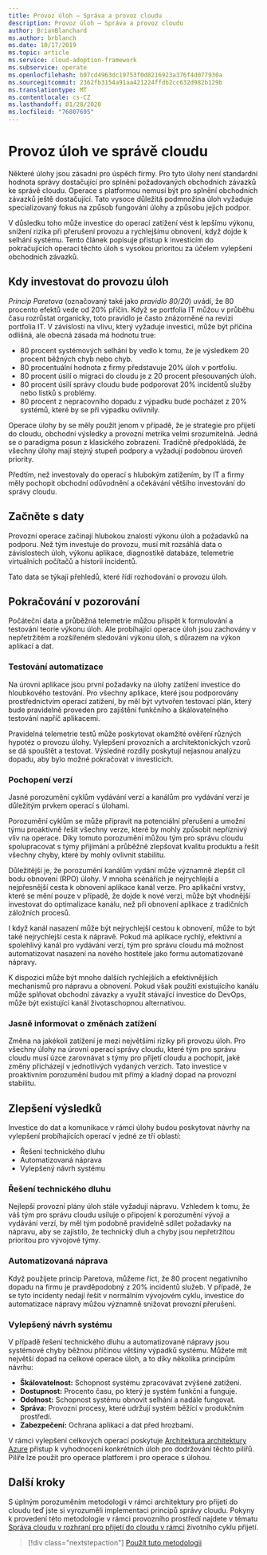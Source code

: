 ```yaml
---
title: Provoz úloh – Správa a provoz cloudu
description: Provoz úloh – Správa a provoz cloudu
author: BrianBlanchard
ms.author: brblanch
ms.date: 10/17/2019
ms.topic: article
ms.service: cloud-adoption-framework
ms.subservice: operate
ms.openlocfilehash: b97cd4963dc19753f0d8216923a376f4d077930a
ms.sourcegitcommit: 2362fb3154a91aa421224ffdb2cc632d982b129b
ms.translationtype: MT
ms.contentlocale: cs-CZ
ms.lasthandoff: 01/28/2020
ms.locfileid: "76807695"
---
```

# <a name="workload-operations-in-cloud-management"></a>Provoz úloh ve správě cloudu

Některé úlohy jsou zásadní pro úspěch firmy. Pro tyto úlohy není standardní hodnota správy dostačující pro splnění požadovaných obchodních závazků ke správě cloudu. Operace s platformou nemusí být pro splnění obchodních závazků ještě dostačující. Tato vysoce důležitá podmnožina úloh vyžaduje specializovaný fokus na způsob fungování úlohy a způsobu jejich podpor.

V důsledku toho může investice do operací zatížení vést k lepšímu výkonu, snížení rizika při přerušení provozu a rychlejšímu obnovení, když dojde k selhání systému. Tento článek popisuje přístup k investicím do pokračujících operací těchto úloh s vysokou prioritou za účelem vylepšení obchodních závazků.

## <a name="when-to-invest-in-workload-operations"></a>Kdy investovat do provozu úloh

_Princip Paretova_ (označovaný také jako _pravidlo 80/20_) uvádí, že 80 procento efektů vede od 20% příčin. Když se portfolia IT můžou v průběhu času rozrůstat organicky, toto pravidlo je často znázorněné na revizi portfolia IT. V závislosti na vlivu, který vyžaduje investici, může být příčina odlišná, ale obecná zásada má hodnotu true:

- 80 procent systémových selhání by vedlo k tomu, že je výsledkem 20 procent běžných chyb nebo chyb.
- 80 procentuální hodnota z firmy představuje 20% úloh v portfoliu.
- 80 procent úsilí o migraci do cloudu je z 20 procent přesouvaných úloh.
- 80 procent úsilí správy cloudu bude podporovat 20% incidentů služby nebo lístků s problémy.
- 80 procent z nepracovního dopadu z výpadku bude pocházet z 20% systémů, které by se při výpadku ovlivnily.

Operace úlohy by se měly použít jenom v případě, že je strategie pro přijetí do cloudu, obchodní výsledky a provozní metrika velmi srozumitelná. Jedná se o paradigma posun z klasického zobrazení. Tradičně předpokládá, že všechny úlohy mají stejný stupeň podpory a vyžadují podobnou úroveň priority.

Předtím, než investovaly do operací s hlubokým zatížením, by IT a firmy měly pochopit obchodní odůvodnění a očekávání většího investování do správy cloudu.

## <a name="start-with-the-data"></a>Začněte s daty

Provozní operace začínají hlubokou znalostí výkonu úloh a požadavků na podporu. Než tým investuje do provozu, musí mít rozsáhlá data o závislostech úloh, výkonu aplikace, diagnostikě databáze, telemetrie virtuálních počítačů a historii incidentů.

Tato data se týkají přehledů, které řídí rozhodování o provozu úloh.

## <a name="continued-observation"></a>Pokračování v pozorování

Počáteční data a průběžná telemetrie můžou přispět k formulování a testování teorie výkonu úloh. Ale probíhající operace úloh jsou zachovány v nepřetržitém a rozšířeném sledování výkonu úloh, s důrazem na výkon aplikací a dat.

### <a name="test-the-automation"></a>Testování automatizace

Na úrovni aplikace jsou první požadavky na úlohy zatížení investice do hloubkového testování. Pro všechny aplikace, které jsou podporovány prostřednictvím operací zatížení, by měl být vytvořen testovací plán, který bude pravidelně proveden pro zajištění funkčního a škálovatelného testování napříč aplikacemi.

Pravidelná telemetrie testů může poskytovat okamžité ověření různých hypotéz o provozu úlohy. Vylepšení provozních a architektonických vzorů se dá spouštět a testovat. Výsledné rozdíly poskytují nejasnou analýzu dopadu, aby bylo možné pokračovat v investicích.

### <a name="understand-releases"></a>Pochopení verzí

Jasné porozumění cyklům vydávání verzí a kanálům pro vydávání verzí je důležitým prvkem operací s úlohami.

Porozumění cyklům se může připravit na potenciální přerušení a umožní týmu proaktivně řešit všechny verze, které by mohly způsobit nepříznivý vliv na operace. Díky tomuto porozumění můžou tým pro správu cloudu spolupracovat s týmy přijímání a průběžně zlepšovat kvalitu produktu a řešit všechny chyby, které by mohly ovlivnit stabilitu.

Důležitější je, že porozumění kanálům vydání může významně zlepšit cíl bodu obnovení (RPO) úlohy. V mnoha scénářích je nejrychlejší a nejpřesnější cesta k obnovení aplikace kanál verze. Pro aplikační vrstvy, které se mění pouze v případě, že dojde k nové verzi, může být vhodnější investovat do optimalizace kanálu, než při obnovení aplikace z tradičních záložních procesů.

I když kanál nasazení může být nejrychlejší cestou k obnovení, může to být také nejrychlejší cesta k nápravě. Pokud má aplikace rychlý, efektivní a spolehlivý kanál pro vydávání verzí, tým pro správu cloudu má možnost automatizovat nasazení na nového hostitele jako formu automatizované nápravy.

K dispozici může být mnoho dalších rychlejších a efektivnějších mechanismů pro nápravu a obnovení. Pokud však použití existujícího kanálu může splňovat obchodní závazky a využít stávající investice do DevOps, může být existující kanál životaschopnou alternativou.

### <a name="clearly-communicate-changes-to-the-workload"></a>Jasně informovat o změnách zatížení

Změna na jakékoli zatížení je mezi největšími riziky při provozu úloh. Pro všechny úlohy na úrovni operací správy cloudu, které tým pro správu cloudu musí úzce zarovnávat s týmy pro přijetí cloudu a pochopit, jaké změny přicházejí v jednotlivých vydaných verzích. Tato investice v proaktivním porozumění budou mít přímý a kladný dopad na provozní stabilitu.

## <a name="improve-outcomes"></a>Zlepšení výsledků

Investice do dat a komunikace v rámci úlohy budou poskytovat návrhy na vylepšení probíhajících operací v jedné ze tří oblastí:

- Řešení technického dluhu
- Automatizovaná náprava
- Vylepšený návrh systému

### <a name="technical-debt-resolution"></a>Řešení technického dluhu

Nejlepší provozní plány úloh stále vyžadují nápravu. Vzhledem k tomu, že váš tým pro správu cloudu usiluje o připojení k porozumění vývoji a vydávání verzí, by měl tým podobně pravidelně sdílet požadavky na nápravu, aby se zajistilo, že technický dluh a chyby jsou nepřetržitou prioritou pro vývojové týmy.

### <a name="automated-remediation"></a>Automatizovaná náprava

Když použijete princip Paretova, můžeme říct, že 80 procent negativního dopadu na firmu je pravděpodobný z 20% incidentů služeb. V případě, že se tyto incidenty nedají řešit v normálním vývojovém cyklu, investice do automatizace nápravy můžou významně snižovat provozní přerušení.

### <a name="improved-system-design"></a>Vylepšený návrh systému

V případě řešení technického dluhu a automatizované nápravy jsou systémové chyby běžnou příčinou většiny výpadků systému. Můžete mít největší dopad na celkové operace úloh, a to díky několika principům návrhu:

- **Škálovatelnost:** Schopnost systému zpracovávat zvýšené zatížení.
- **Dostupnost:** Procento času, po který je systém funkční a funguje.
- **Odolnost:** Schopnost systému obnovit selhání a nadále fungovat.
- **Správa:** Provozní procesy, které udržují systém běžící v produkčním prostředí.
- **Zabezpečení:** Ochrana aplikací a dat před hrozbami.

V rámci vylepšení celkových operací poskytuje [Architektura architektury Azure](https://docs.microsoft.com/azure/architecture/guide/pillars) přístup k vyhodnocení konkrétních úloh pro dodržování těchto pilířů. Pilíře lze použít pro operace platforem i pro operace s úlohou.

## <a name="next-steps"></a>Další kroky

S úplným porozuměním metodologii v rámci architektury pro přijetí do cloudu teď jste si vyrozuměli implementaci principů správy cloudu. Pokyny k provedení této metodologie v rámci provozního prostředí najdete v tématu [Správa cloudu v rozhraní pro přijetí do cloudu v rámci](../index.md) životního cyklu přijetí.

> [!div class="nextstepaction"]
> [Použít tuto metodologii](../index.md)
